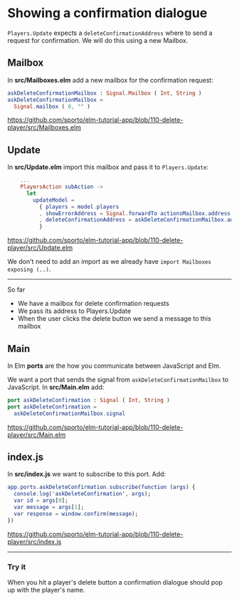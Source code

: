 # Showing a confirmation dialogue

`Players.Update` expects a `deleteConfirmationAddress` where to send a request for confirmation. We will do this using a new Mailbox.

## Mailbox

In __src/Mailboxes.elm__ add a new mailbox for the confirmation request:

```elm
askDeleteConfirmationMailbox : Signal.Mailbox ( Int, String )
askDeleteConfirmationMailbox =
  Signal.mailbox ( 0, "" )
```
<https://github.com/sporto/elm-tutorial-app/blob/110-delete-player/src/Mailboxes.elm>

## Update

In __src/Update.elm__ import this mailbox and pass it to `Players.Update`:

```elm
    ...
    PlayersAction subAction ->
      let
        updateModel =
          { players = model.players
          , showErrorAddress = Signal.forwardTo actionsMailbox.address ShowError
          , deleteConfirmationAddress = askDeleteConfirmationMailbox.address
          }
```
<https://github.com/sporto/elm-tutorial-app/blob/110-delete-player/src/Update.elm>

We don't need to add an import as we already have `import Mailboxes exposing (..)`.

---

So far

- We have a mailbox for delete confirmation requests
- We pass its address to Players.Update
- When the user clicks the delete button we send a message to this mailbox

## Main

In Elm __ports__ are the how you communicate between JavaScript and Elm.

We want a port that sends the signal from `askDeleteConfirmationMailbox` to JavaScript. In __src/Main.elm__ add:

```elm
port askDeleteConfirmation : Signal ( Int, String )
port askDeleteConfirmation =
  askDeleteConfirmationMailbox.signal
```

<https://github.com/sporto/elm-tutorial-app/blob/110-delete-player/src/Main.elm>

## index.js

In __src/index.js__ we want to subscribe to this port. Add:

```elm
app.ports.askDeleteConfirmation.subscribe(function (args) {
  console.log('askDeleteConfirmation', args);
  var id = args[0];
  var message = args[1];
  var response = window.confirm(message);
})
```

<https://github.com/sporto/elm-tutorial-app/blob/110-delete-player/src/index.js>

---

### Try it

When you hit a player's delete button a confirmation dialogue should pop up with the player's name.


